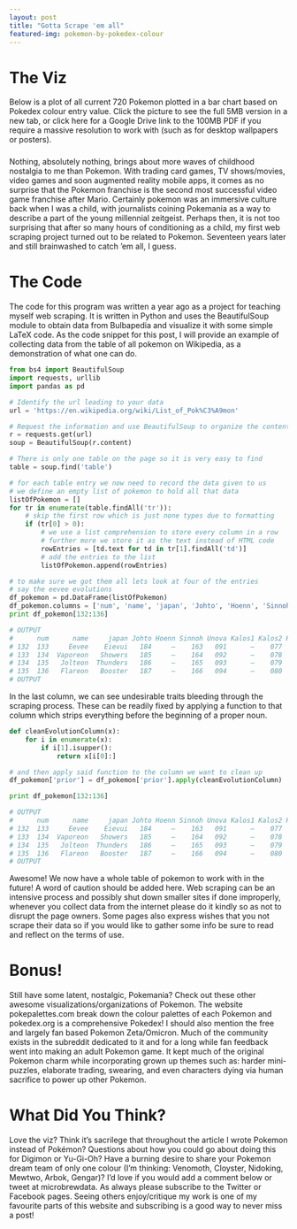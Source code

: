 ```yaml
---
layout: post
title: "Gotta Scrape 'em all"
featured-img: pokemon-by-pokedex-colour
---
```


# The Viz

Below is a plot of all current 720 Pokemon plotted in a bar chart based on Pokedex colour entry value.
Click the picture to see the full 5MB version in a new tab, or click here for a Google Drive link to the 100MB PDF if you require a massive resolution to work with (such as for desktop wallpapers or posters).

### <pokemon image>

Nothing, absolutely nothing, brings about more waves of childhood nostalgia to me than Pokemon.
With trading card games, TV shows/movies, video games and soon augmented reality mobile apps, it comes as no surprise that the Pokemon franchise is the second most successful video game franchise after Mario.
Certainly pokemon was an immersive culture back when I was a child, with journalists coining Pokemania as a way to describe a part of the young millennial zeitgeist.
Perhaps then, it is not too surprising that after so many hours of conditioning as a child, my first web scraping project turned out to be related to Pokemon.
Seventeen years later and still brainwashed to catch ’em all, I guess.

### <Pokemon>

# The Code
The code for this program was written a year ago as a project for teaching myself web scraping.
It is written in  Python and uses the BeautifulSoup module to obtain data from Bulbapedia and visualize it with some simple LaTeX code.
As the code snippet for this post, I will provide an example of collecting data from the table of all pokemon on Wikipedia, as a demonstration of what one can do.

```python
from bs4 import BeautifulSoup
import requests, urllib
import pandas as pd

# Identify the url leading to your data
url = 'https://en.wikipedia.org/wiki/List_of_Pok%C3%A9mon'

# Request the information and use BeautifulSoup to organize the content
r = requests.get(url)
soup = BeautifulSoup(r.content)

# There is only one table on the page so it is very easy to find
table = soup.find('table')

# for each table entry we now need to record the data given to us
# we define an empty list of pokemon to hold all that data
listOfPokemon = []
for tr in enumerate(table.findAll('tr')):
    # skip the first row which is just none types due to formatting
    if (tr[0] > 0):
        # we use a list comprehension to store every column in a row
        # further more we store it as the text instead of HTML code
        rowEntries = [td.text for td in tr[1].findAll('td')]
        # add the entries to the list
        listOfPokemon.append(rowEntries)

# to make sure we got them all lets look at four of the entries
# say the eevee evolutions 
df_pokemon = pd.DataFrame(listOfPokemon)
df_pokemon.columns = ['num', 'name', 'japan', 'Johto', 'Hoenn', 'Sinnoh', 'Unova', 'Kalos1', 'Kalos2', 'Kalos3', 'prior']
print df_pokemon[132:136]

# OUTPUT
#      num      name     japan Johto Hoenn Sinnoh Unova Kalos1 Kalos2 Kalos3      prior  
# 132  133     Eevee    Eievui   184     –    163   091      –    077      –    133aEgg  
# 133  134  Vaporeon   Showers   185     –    164   092      –    078      –  133bEevee  
# 134  135   Jolteon  Thunders   186     –    165   093      –    079      –  133cEevee  
# 135  136   Flareon   Booster   187     –    166   094      –    080      –  133dEevee 
# OUTPUT
```

In the last column, we can see undesirable traits bleeding through the scraping process.
These can be readily fixed by applying a function to that column which strips everything before the beginning of a proper noun.

```python
def cleanEvolutionColumn(x):
    for i in enumerate(x):
        if i[1].isupper():
            return x[i[0]:]

# and then apply said function to the column we want to clean up
df_pokemon['prior'] = df_pokemon['prior'].apply(cleanEvolutionColumn)

print df_pokemon[132:136]

# OUTPUT
#      num      name     japan Johto Hoenn Sinnoh Unova Kalos1 Kalos2 Kalos3  prior  
# 132  133     Eevee    Eievui   184     –    163   091      –    077      –    Egg  
# 133  134  Vaporeon   Showers   185     –    164   092      –    078      –  Eevee  
# 134  135   Jolteon  Thunders   186     –    165   093      –    079      –  Eevee  
# 135  136   Flareon   Booster   187     –    166   094      –    080      –  Eevee 
# OUTPUT
```

Awesome!
We now have a whole table of pokemon to work with in the future!
A word of caution should be added here.
Web scraping can be an intensive process and possibly shut down smaller sites if done improperly, whenever you collect data from the internet please do it kindly so as not to disrupt the page owners.
Some pages also express wishes that you not scrape their data so if you would like to gather some info be sure to read and reflect on the terms of use.

# Bonus!

Still have some latent, nostalgic, Pokemania?
Check out these other awesome visualizations/organizations of Pokemon.
The website pokepalettes.com break down the colour palettes of each Pokemon and pokedex.org is a comprehensive Pokedex!
I should also mention the free and largely fan based Pokemon Zeta/Omicron.
Much of the community exists in the subreddit dedicated to it and for a long while fan feedback went into making an adult Pokemon game.
It kept much of the original Pokemon charm while incorporating grown up themes such as: harder mini-puzzles, elaborate trading, swearing, and even characters dying via human sacrifice to power up other Pokemon.

### <pokepalette> <pokedex>

# What Did You Think?

Love the viz?
Think it’s sacrilege that throughout the article I wrote Pokemon instead of Pokémon?
Questions about how you could go about doing this for Digimon or Yu-Gi-Oh?
Have a burning desire to share your Pokemon dream team of only one colour (I’m thinking: Venomoth, Cloyster, Nidoking, Mewtwo, Arbok, Gengar)?
I’d love if you would add a comment below or tweet at microbrewdata.
As always please subscribe to the Twitter or Facebook pages.
Seeing others enjoy/critique my work is one of my favourite parts of this website and subscribing is a good way to never miss a post!
